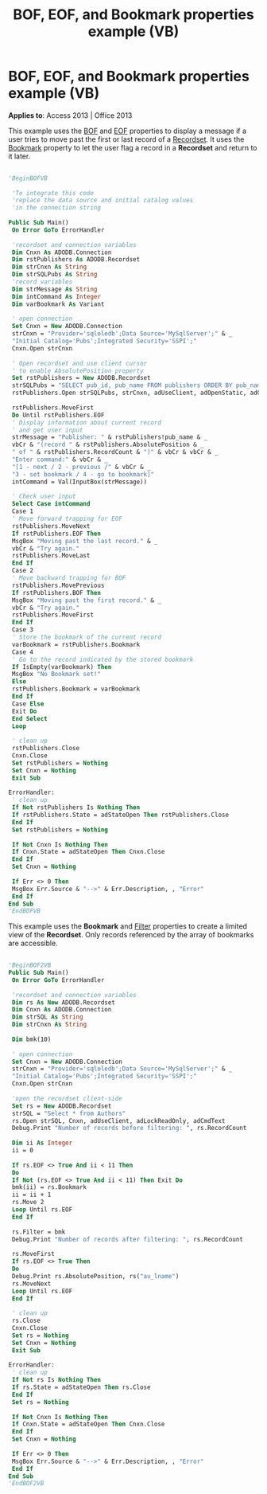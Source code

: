 ﻿---
title: BOF, EOF, and Bookmark properties example (VB)
TOCTitle: BOF, EOF, and Bookmark properties example (VB)
ms:assetid: 30d4b424-b3d8-292f-7553-bb15b094eef8
ms:mtpsurl: https://msdn.microsoft.com/library/JJ249085(v=office.15)
ms:contentKeyID: 48544037
ms.date: 09/18/2015
mtps_version: v=office.15
---

# BOF, EOF, and Bookmark properties example (VB)


**Applies to**: Access 2013 | Office 2013

This example uses the [BOF](bof-eof-properties-ado.md) and [EOF](bof-eof-properties-ado.md) properties to display a message if a user tries to move past the first or last record of a [Recordset](recordset-object-ado.md). It uses the [Bookmark](bookmark-property-ado.md) property to let the user flag a record in a **Recordset** and return to it later.

```vb 
 
'BeginBOFVB 
 
 'To integrate this code 
 'replace the data source and initial catalog values 
 'in the connection string 
 
Public Sub Main() 
 On Error GoTo ErrorHandler 
 
 'recordset and connection variables 
 Dim Cnxn As ADODB.Connection 
 Dim rstPublishers As ADODB.Recordset 
 Dim strCnxn As String 
 Dim strSQLPubs As String 
 'record variables 
 Dim strMessage As String 
 Dim intCommand As Integer 
 Dim varBookmark As Variant 
 
 ' open connection 
 Set Cnxn = New ADODB.Connection 
 strCnxn = "Provider='sqloledb';Data Source='MySqlServer';" & _ 
 "Initial Catalog='Pubs';Integrated Security='SSPI';" 
 Cnxn.Open strCnxn 
 
 ' Open recordset and use client cursor 
 ' to enable AbsolutePosition property 
 Set rstPublishers = New ADODB.Recordset 
 strSQLPubs = "SELECT pub_id, pub_name FROM publishers ORDER BY pub_name" 
 rstPublishers.Open strSQLPubs, strCnxn, adUseClient, adOpenStatic, adCmdText 
 
 rstPublishers.MoveFirst 
 Do Until rstPublishers.EOF 
 ' Display information about current record 
 ' and get user input 
 strMessage = "Publisher: " & rstPublishers!pub_name & _ 
 vbCr & "(record " & rstPublishers.AbsolutePosition & _ 
 " of " & rstPublishers.RecordCount & ")" & vbCr & vbCr & _ 
 "Enter command:" & vbCr & _ 
 "[1 - next / 2 - previous /" & vbCr & _ 
 "3 - set bookmark / 4 - go to bookmark]" 
 intCommand = Val(InputBox(strMessage)) 
 
 ' Check user input 
 Select Case intCommand 
 Case 1 
 ' Move forward trapping for EOF 
 rstPublishers.MoveNext 
 If rstPublishers.EOF Then 
 MsgBox "Moving past the last record." & _ 
 vbCr & "Try again." 
 rstPublishers.MoveLast 
 End If 
 Case 2 
 ' Move backward trapping for BOF 
 rstPublishers.MovePrevious 
 If rstPublishers.BOF Then 
 MsgBox "Moving past the first record." & _ 
 vbCr & "Try again." 
 rstPublishers.MoveFirst 
 End If 
 Case 3 
 ' Store the bookmark of the current record 
 varBookmark = rstPublishers.Bookmark 
 Case 4 
 ' Go to the record indicated by the stored bookmark 
 If IsEmpty(varBookmark) Then 
 MsgBox "No Bookmark set!" 
 Else 
 rstPublishers.Bookmark = varBookmark 
 End If 
 Case Else 
 Exit Do 
 End Select 
 Loop 
 
 ' clean up 
 rstPublishers.Close 
 Cnxn.Close 
 Set rstPublishers = Nothing 
 Set Cnxn = Nothing 
 Exit Sub 
 
ErrorHandler: 
 ' clean up 
 If Not rstPublishers Is Nothing Then 
 If rstPublishers.State = adStateOpen Then rstPublishers.Close 
 End If 
 Set rstPublishers = Nothing 
 
 If Not Cnxn Is Nothing Then 
 If Cnxn.State = adStateOpen Then Cnxn.Close 
 End If 
 Set Cnxn = Nothing 
 
 If Err <> 0 Then 
 MsgBox Err.Source & "-->" & Err.Description, , "Error" 
 End If 
End Sub 
'EndBOFVB 
```

This example uses the **Bookmark** and [Filter](filter-property-ado.md) properties to create a limited view of the **Recordset**. Only records referenced by the array of bookmarks are accessible.

```vb 
 
'BeginBOF2VB 
Public Sub Main() 
 On Error GoTo ErrorHandler 
 
 'recordset and connection variables 
 Dim rs As New ADODB.Recordset 
 Dim Cnxn As ADODB.Connection 
 Dim strSQL As String 
 Dim strCnxn As String 
 
 Dim bmk(10) 
 
 ' open connection 
 Set Cnxn = New ADODB.Connection 
 strCnxn = "Provider='sqloledb';Data Source='MySqlServer';" & _ 
 "Initial Catalog='Pubs';Integrated Security='SSPI';" 
 Cnxn.Open strCnxn 
 
 'open the recordset client-side 
 Set rs = New ADODB.Recordset 
 strSQL = "Select * from Authors" 
 rs.Open strSQL, Cnxn, adUseClient, adLockReadOnly, adCmdText 
 Debug.Print "Number of records before filtering: ", rs.RecordCount 
 
 Dim ii As Integer 
 ii = 0 
 
 If rs.EOF <> True And ii < 11 Then 
 Do 
 If Not (rs.EOF <> True And ii < 11) Then Exit Do 
 bmk(ii) = rs.Bookmark 
 ii = ii + 1 
 rs.Move 2 
 Loop Until rs.EOF 
 End If 
 
 rs.Filter = bmk 
 Debug.Print "Number of records after filtering: ", rs.RecordCount 
 
 rs.MoveFirst 
 If rs.EOF <> True Then 
 Do 
 Debug.Print rs.AbsolutePosition, rs("au_lname") 
 rs.MoveNext 
 Loop Until rs.EOF 
 End If 
 
 ' clean up 
 rs.Close 
 Cnxn.Close 
 Set rs = Nothing 
 Set Cnxn = Nothing 
 Exit Sub 
 
ErrorHandler: 
 ' clean up 
 If Not rs Is Nothing Then 
 If rs.State = adStateOpen Then rs.Close 
 End If 
 Set rs = Nothing 
 
 If Not Cnxn Is Nothing Then 
 If Cnxn.State = adStateOpen Then Cnxn.Close 
 End If 
 Set Cnxn = Nothing 
 
 If Err <> 0 Then 
 MsgBox Err.Source & "-->" & Err.Description, , "Error" 
 End If 
End Sub 
'EndBOF2VB 
```

